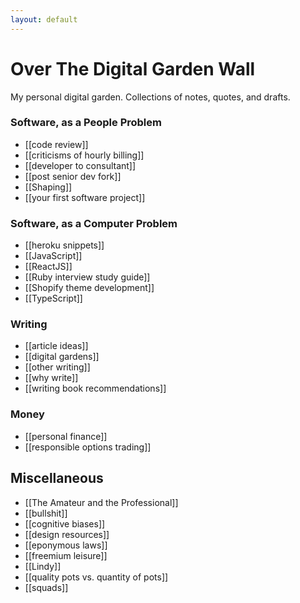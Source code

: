 ```yaml
---
layout: default
---
```

# Over The Digital Garden Wall

My personal digital garden. Collections of notes, quotes, and drafts.
### Software, as a People Problem
* [[code review]]
* [[criticisms of hourly billing]]
* [[developer to consultant]]
* [[post senior dev fork]]
* [[Shaping]]
* [[your first software project]]
### Software, as a Computer Problem
* [[heroku snippets]]
* [[JavaScript]]
* [[ReactJS]]
* [[Ruby interview study guide]]
* [[Shopify theme development]]
* [[TypeScript]]
### Writing
* [[article ideas]]
* [[digital gardens]]
* [[other writing]]
* [[why write]]
* [[writing book recommendations]]

### Money
* [[personal finance]]
* [[responsible options trading]]

## Miscellaneous
* [[The Amateur and the Professional]]
* [[bullshit]]
* [[cognitive biases]]
* [[design resources]]
* [[eponymous laws]]
* [[freemium leisure]]
* [[Lindy]]
* [[quality pots vs. quantity of pots]]
* [[squads]]